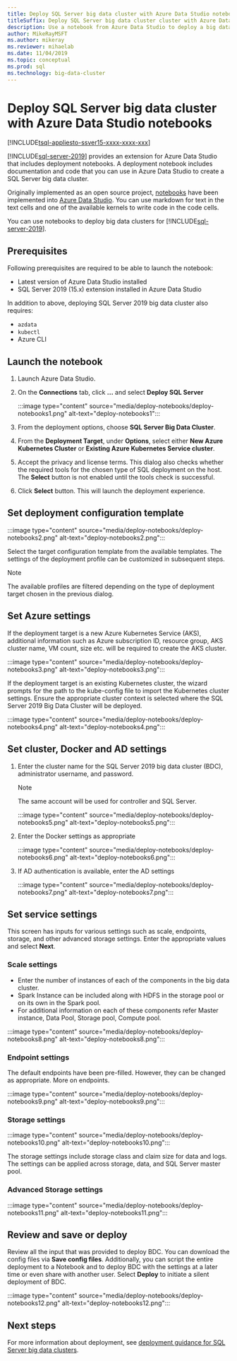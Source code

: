 ```yaml
---
title: Deploy SQL Server big data cluster with Azure Data Studio notebooks
titleSuffix: Deploy SQL Server big data cluster cluster with Azure Data Studio notebooks
description: Use a notebook from Azure Data Studio to deploy a big data cluster.
author: MikeRayMSFT
ms.author: mikeray
ms.reviewer: mihaelab
ms.date: 11/04/2019
ms.topic: conceptual
ms.prod: sql
ms.technology: big-data-cluster
---
```


# Deploy SQL Server big data cluster with Azure Data Studio notebooks

[!INCLUDE[tsql-appliesto-ssver15-xxxx-xxxx-xxx](../includes/tsql-appliesto-ssver15-xxxx-xxxx-xxx.md)]

[!INCLUDE[sql-server-2019](../includes/sssqlv15-md.md)] provides an extension for Azure Data Studio that includes deployment notebooks. A deployment notebook includes documentation and code that you can use in Azure Data Studio to create a SQL Server big data cluster.

Originally implemented as an open source project, [notebooks](notebooks-guidance.md) have been implemented into [Azure Data Studio](https://docs.microsoft.com/sql/azure-data-studio/download). You can use markdown for text in the text cells and one of the available kernels to write code in the code cells.

You can use notebooks to deploy big data clusters for [!INCLUDE[sql-server-2019](../includes/sssqlv15-md.md)].

## Prerequisites

Following prerequisites are required to be able to launch the notebook:

- Latest version of Azure Data Studio installed
- SQL Server 2019 (15.x) extension installed in Azure Data Studio

In addition to above, deploying SQL Server 2019 big data cluster also requires:

- `azdata`
- `kubectl`
- Azure CLI

## Launch the notebook

1. Launch Azure Data Studio.
2. On the **Connections** tab, click **...** and select **Deploy SQL Server**

   :::image type="content" source="media/deploy-notebooks/deploy-notebooks1.png" alt-text="deploy-notebooks1":::

3. From the deployment options, choose **SQL Server Big Data Cluster**.
4. From the **Deployment Target**, under **Options**, select either **New Azure Kubernetes Cluster** or **Existing Azure Kubernetes Service cluster**.
5. Accept the privacy and license terms.
   This dialog also checks whether the required tools for the chosen type of SQL deployment on the host. The **Select** button is not enabled until the tools check is successful.  
7. Click **Select** button. This will launch the deployment experience.

## Set deployment configuration template

:::image type="content" source="media/deploy-notebooks/deploy-notebooks2.png" alt-text="deploy-notebooks2.png":::

Select the target configuration template from the available templates. The settings of the deployment profile can be customized in subsequent steps.

> [!NOTE]
> The available profiles are filtered depending on the type of deployment target chosen in the previous dialog.

## Set Azure settings

If the deployment target is a new Azure Kubernetes Service (AKS), additional information such as Azure subscription ID, resource group, AKS cluster name, VM count, size etc. will be required to create the AKS cluster.

:::image type="content" source="media/deploy-notebooks/deploy-notebooks3.png" alt-text="deploy-notebooks3.png":::

If the deployment target is an existing Kubernetes cluster, the wizard prompts for the path to the kube-config file to import the Kubernetes cluster settings. Ensure the appropriate cluster context is selected where the SQL Server 2019 Big Data Cluster will be deployed.

:::image type="content" source="media/deploy-notebooks/deploy-notebooks4.png" alt-text="deploy-notebooks4.png":::

## Set cluster, Docker and AD settings

1. Enter the cluster name for the SQL Server 2019 big data cluster (BDC), administrator username, and password.

   > [!NOTE]
   > The same account will be used for controller and SQL Server.

   :::image type="content" source="media/deploy-notebooks/deploy-notebooks5.png" alt-text="deploy-notebooks5.png":::

1. Enter the Docker settings as appropriate

   :::image type="content" source="media/deploy-notebooks/deploy-notebooks6.png" alt-text="deploy-notebooks6.png":::

1. If AD authentication is available, enter the AD settings

   :::image type="content" source="media/deploy-notebooks/deploy-notebooks7.png" alt-text="deploy-notebooks7.png":::

## Set service settings

This screen has inputs for various settings such as scale, endpoints, storage, and other advanced storage settings. Enter the appropriate values and select **Next**.

### Scale settings

- Enter the number of instances of each of the components in the big data cluster.
- Spark Instance can be included along with HDFS in the storage pool or on its own in the Spark pool.
- For additional information on each of these components refer Master instance, Data Pool, Storage pool, Compute pool.

:::image type="content" source="media/deploy-notebooks/deploy-notebooks8.png" alt-text="deploy-notebooks8.png":::

### Endpoint settings

The default endpoints have been pre-filled. However, they can be changed as appropriate. More on endpoints.

:::image type="content" source="media/deploy-notebooks/deploy-notebooks9.png" alt-text="deploy-notebooks9.png":::

### Storage settings

:::image type="content" source="media/deploy-notebooks/deploy-notebooks10.png" alt-text="deploy-notebooks10.png":::

The storage settings include storage class and claim size for data and logs. The settings can be applied across storage, data, and SQL Server master pool.

### Advanced Storage settings

:::image type="content" source="media/deploy-notebooks/deploy-notebooks11.png" alt-text="deploy-notebooks11.png":::

## Review and save or deploy

Review all the input that was provided to deploy BDC. You can download the config files via **Save config files**. Additionally, you can script the entire deployment to a Notebook and to deploy  BDC with the settings at a later time or even share with another user. Select **Deploy** to initiate a silent deployment of BDC.

:::image type="content" source="media/deploy-notebooks/deploy-notebooks12.png" alt-text="deploy-notebooks12.png":::

## Next steps

For more information about deployment, see [deployment guidance for SQL Server big data clusters](deployment-guidance.md).
